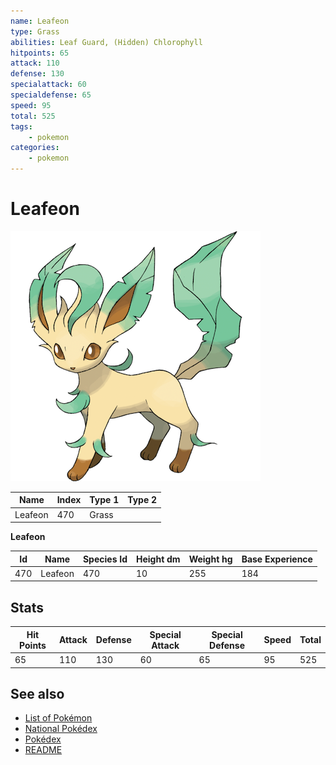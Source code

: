```yaml
---
name: Leafeon
type: Grass
abilities: Leaf Guard, (Hidden) Chlorophyll
hitpoints: 65
attack: 110
defense: 130
specialattack: 60
specialdefense: 65
speed: 95
total: 525
tags:
    - pokemon
categories:
    - pokemon
---
```


# Leafeon


![Leafeon](images/470.png)

| **Name** | **Index** | **Type 1** | **Type 2** |
|----|----|----|----|
| Leafeon | 470 | Grass  |  |

**Leafeon** 




| **Id** | **Name** | **Species Id** | **Height dm** | **Weight hg** | **Base Experience** |
|--------|----------|----------------|------------|------------|---------------------|
| 470 | Leafeon | 470 | 10 | 255 | 184 |



## Stats

| **Hit Points** | **Attack** | **Defense** | **Special Attack** | **Special Defense** | **Speed** | **Total** |
|----------------|------------|-------------|--------------------|---------------------|-----------|-----------|
| 65 | 110 | 130 | 60 | 65 | 95 | 525 |

## See also

- [List of Pokémon](../pokemon.md)
- [National Pokédex](../national_pokedex.md)
- [Pokédex](../pokedex.md)
- [README](../README.md)
